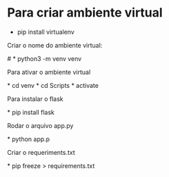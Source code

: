# Para criar ambiente virtual
* pip install virtualenv
<p>Criar o nome do ambiente virtual: </p>
#
* python3 -m venv venv
<p>Para ativar o ambiente virtual</p>
* cd venv
* cd Scripts
* activate
<p>Para instalar o flask</p>
* pip install flask
<p>Rodar o arquivo app.py</p>
* python app.p
<p>Criar o requeriments.txt</p>
* pip freeze > requirements.txt
